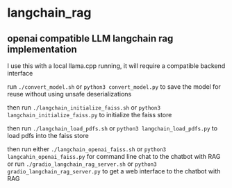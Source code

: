 # langchain_rag


## openai compatible LLM langchain rag implementation 

I use this with a local llama.cpp running, it will require a compatible backend interface

run ```./convert_model.sh``` or ```python3 convert_model.py``` to save the model for reuse without using unsafe deserializations 

then run ```./langchain_initialize_faiss.sh``` or ```python3 langchain_initialize_faiss.py``` to initialize the faiss store

then run ```./langchain_load_pdfs.sh``` or ```python3 langchain_load_pdfs.py``` to load pdfs into the faiss store

then run either ```./langchain_openai_faiss.sh``` or ```python3 langcahin_openai_faiss.py``` for command line chat to the chatbot with RAG
or run ```./gradio_langchain_rag_server.sh``` or ```python3 gradio_langchain_rag_server.py``` to get a web interface to the chatbot with RAG

